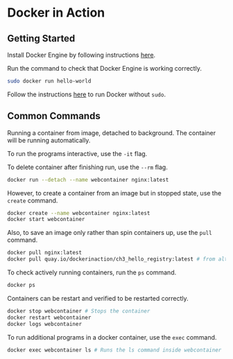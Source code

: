# Docker in Action

## Getting Started

Install Docker Engine by following instructions [here](https://docs.docker.com/engine/install/ubuntu/).

Run the command to check that Docker Engine is working correctly.

```bash
sudo docker run hello-world
```

Follow the instructions [here](https://www.digitalocean.com/community/tutorials/how-to-install-and-use-docker-on-ubuntu-20-04) to run Docker without `sudo`.

## Common Commands

Running a container from image, detached to background. The container will be running automatically.

To run the programs interactive, use the `-it` flag.

To delete container after finishing run, use the `--rm` flag.

```bash
docker run --detach --name webcontainer nginx:latest
```

However, to create a container from an image but in stopped state, use the `create` command.

```bash
docker create --name webcontainer nginx:latest
docker start webcontainer
```

Also, to save an image only rather than spin containers up, use the `pull` command.

```bash
docker pull nginx:latest
docker pull quay.io/dockerinaction/ch3_hello_registry:latest # from alternate sources not from docker hub
```

To check actively running containers, run the `ps` command.

```bash
docker ps
```

Containers can be restart and verified to be restarted correctly.

```bash
docker stop webcontainer # Stops the container
docker restart webcontainer
docker logs webcontainer
```

To run additional programs in a docker container, use the `exec` command.

```bash
docker exec webcontainer ls # Runs the ls command inside webcontainer
```
